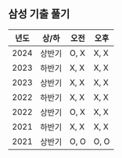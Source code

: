 ## 삼성 기출 풀기

| 년도     | 상/하  | 오전  | 오후  |
| -------- | ------ | ----- | ----- |
| 2024     | 상반기 | O, X  | X, X  |
| 2023     | 하반기 | X, X  | X, X  |
| 2023     | 상반기 | X, X  | X, X  |
| 2022     | 하반기 | X, X  | X, X  |
| 2022     | 상반기 | O, X  | X, X  |
| 2021     | 하반기 | X, X  | X, X  |
| 2021     | 상반기 | O, O  | O, O  |
